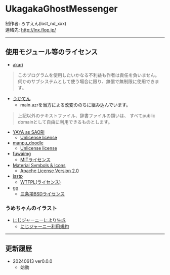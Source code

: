 # UkagakaGhostMessenger
制作者: ろすえん(lost_nd_xxx)\
連絡先: http://lnx.flop.jp/

------------------------
## 使用モジュール等のライセンス
* [akari](http://le.silk.to/akari.php)
> このプログラムを使用したいかなる不利益も作者は責任を負いません。
> 伺かのサブシステムとして使う場合に限り、無償で無制限に使用できます。
* [うかてん](https://github.com/nikolat/ukaten)
  * main.azrを当方による改変ののちに組み込んでいます。
> 上記以外のテキストファイル、辞書ファイルの類いは、
> すべてpublic domainとして自由に利用できるものとします。
* [YAYA as SAORI](https://github.com/YAYA-shiori/yaya-as-saori)
  * [Unlicense license](https://github.com/YAYA-shiori/yaya-as-saori/blob/main/LICENSE)
* [manpu_doodle](https://github.com/lost-nd-xxx/manpu_doodle)
  * [Unlicense license](https://github.com/lost-nd-xxx/manpu_doodle/blob/main/LICENSE)
* [fuwaimg](https://do.gt-gt.org/product/fuwaimg/)
  * [MITライセンス](https://licenses.opensource.jp/MIT/MIT.html)
* [Material Symbols & Icons](https://fonts.google.com/icons)
  * [Apache License Version 2.0](https://www.apache.org/licenses/LICENSE-2.0.html)
* [jsstp](https://github.com/ukatech/jsstp-lib)
  * [WTFPL(ライセンス)](https://github.com/ukatech/jsstp-lib/blob/master/LICENSE)
* [go](https://go.dev/)
  * [三条項BSDライセンス](https://go.dev/LICENSE)

### うめちゃんのイラスト
* [にじジャーニーにより生成](https://nijijourney.com/ja/)
  * [にじジャーニー利用規約](https://docs.midjourney.com/docs/terms-of-service)

------------------------
## 更新履歴
* 20240613 ver0.0.0
  * 始動
